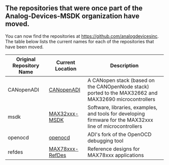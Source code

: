 ## The repositories that were once part of the Analog-Devices-MSDK organization have moved.

You can now find the repositories at https://github.com/analogdevicesinc.  The table below lists the current names for each of the repositories that have been moved.

| Original Repository Name | Current Location                                    | Description |
|--------------------------|-----------------------------------------------------|-------------|
| CANopenADI               | [CANopenADI](https://github.com/analogdevicesinc/CANopenADI)           | A CANopen stack (based on the CANOpenNode stack) ported to the MAX32662 and MAX32690 microcontrollers |
| msdk                     | [MAX32xxx-MSDK](https://github.com/analogdevicesinc/MAX32xxx-MSDK)     | Software, libraries, examples, and tools for developing firmware for the MAX32xxx line of microcontrollers |
| openocd                  | [openocd](https://github.com/analogdevicesinc/openocd)                 | ADI's fork of the OpenOCD debugging tool |
| refdes                   | [MAX78xxx-RefDes](https://github.com/analogdevicesinc/MAX78xxx-RefDes) | Reference designs for MAX78xxx applications |
